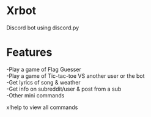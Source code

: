 # Xrbot
Discord bot using discord.py

# Features
-Play a game of Flag Guesser<br />
-Play a game of Tic-tac-toe VS another user or the bot <br />
-Get lyrics of song & weather <br />
-Get info on subreddit/user & post from a sub <br />
-Other mini commands <br />

x!help to view all commands
